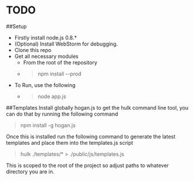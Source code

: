 # TODO

##Setup
* Firstly install node.js 0.8.*
* (Optional) Install WebStorm for debugging.
* Clone this repo
* Get all necessary modules
    * From the root of the repository
    * >npm install --prod
* To Run, use the following
    * >node app.js

##Templates
Install globally hogan.js to get the hulk command line tool, you can do that by running the following command

>npm install -g hogan.js

Once this is installed run the following command to generate the latest templates and place them into the templates.js script

>hulk ./templates/* > ./public/js/templates.js

This is scoped to the root of the project so adjust paths to whatever directory you are in.